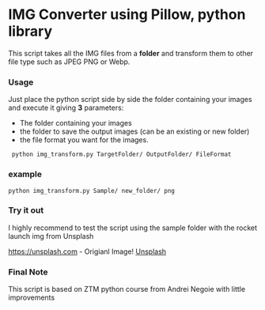 # IMG Converter using Pillow, python library

This script takes all the IMG files from a **folder** and transform them to other file type such as JPEG PNG or Webp.

### Usage

Just place the python script side by side the folder containing your images and execute it giving **3** parameters:

* The folder containing your images
* the folder to save the output images (can be an existing or new folder)
* the file format you want for the images.

```shell
 python img_transform.py TargetFolder/ OutputFolder/ FileFormat
```

### example

```shell
python img_transform.py Sample/ new_folder/ png  
```

### Try it out

I highly recommend to test the script using the sample folder with the rocket launch img from Unsplash

https://unsplash.com - Origianl Image!
[Unsplash](https://unsplash.com/photos/Ptd-iTdrCJM)

### Final Note

This script is based on ZTM python course from Andrei Negoie with little improvements
